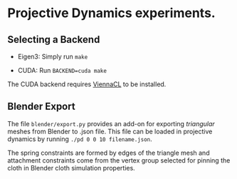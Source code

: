 # Projective Dynamics experiments.


## Selecting a Backend

- Eigen3: Simply run `make`

- CUDA: Run `BACKEND=cuda make`

The CUDA backend requires [ViennaCL](http://viennacl.sourceforge.net/) to be installed.


## Blender Export

The file `blender/export.py` provides an add-on for exporting *triangular* meshes from Blender
to .json file. This file can be loaded in projective dynamics by running
`./pd 0 0 10 filename.json`.

The spring constraints are formed by edges of the triangle mesh and attachment constraints come
from the vertex group selected for pinning the cloth in Blender cloth simulation properties.
